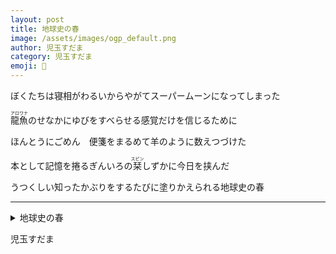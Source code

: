 ```yaml
---
layout: post
title: 地球史の春
image: /assets/images/ogp_default.png
author: 児玉すだま
category: 児玉すだま
emoji: 👻
---
```


<div class="tanka-area"><div class="tanka">
<p>ぼくたちは寝相がわるいからやがてスーパームーンになってしまった</p>
<p><ruby>龍魚<rp>（</rp><rt>アロワナ</rt><rp>）</rp></ruby>のせなかにゆびをすべらせる感覚だけを信じるために</p>
<p>ほんとうにごめん　便箋をまるめて羊のように数えつづけた</p>
<p>本として記憶を捲るぎんいろの<ruby>栞<rp>（</rp><rt>スピン</rt><rp>）</rp></ruby>しずかに今日を挟んだ</p>
<p>うつくしい知ったかぶりをするたびに塗りかえられる地球史の春</p></div></div>

---

<details><summary>地球史の春</summary>
ぼくたちは寝相がわるいからやがてスーパームーンになってしまった<br />
<ruby>龍魚<rp>（</rp><rt>アロワナ</rt><rp>）</rp></ruby>のせなかにゆびをすべらせる感覚だけを信じるために<br />
ほんとうにごめん　便箋をまるめて羊のように数えつづけた<br />
本として記憶を捲るぎんいろの<ruby>栞<rp>（</rp><rt>スピン</rt><rp>）</rp></ruby>しずかに今日を挟んだ<br />
うつくしい知ったかぶりをするたびに塗りかえられる地球史の春<br />
<br />
</details>

児玉すだま
